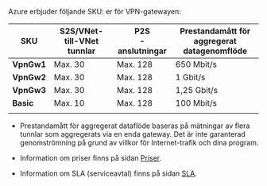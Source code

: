 Azure erbjuder följande SKU: er för VPN-gatewayen:

|**SKU**   | **S2S/VNet-till-VNet<br>tunnlar** | **P2S<br>-anslutningar** | **Prestandamått för<br>aggregerat datagenomflöde** |
|---       | ---                             | ---                    | ---                         |
|**VpnGw1**| Max. 30                         | Max. 128               | 650 Mbit/s                    |
|**VpnGw2**| Max. 30                         | Max. 128               | 1 Gbit/s                      |
|**VpnGw3**| Max. 30                         | Max. 128               | 1,25 Gbit/s                   |
|**Basic** | Max. 10                         | Max. 128               | 100 Mbit/s                    | 
|          |                                 |                        |                             | 

- Prestandamått för aggregerat dataflöde baseras på mätningar av flera tunnlar som aggregerats via en enda gateway. Det är inte garanterad genomströmning på grund av villkor för Internet-trafik och dina program.

- Information om priser finns på sidan [Priser](https://azure.microsoft.com/pricing/details/vpn-gateway).

- Information om SLA (serviceavtal) finns på sidan [SLA](https://azure.microsoft.com/support/legal/sla/vpn-gateway/).